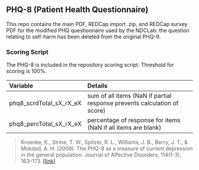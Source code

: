 ## PHQ-8 (Patient Health Questionnaire)

This repo contains the main PDF, REDCap import .zip, and REDCap survey PDF for the modified PHQ questionnaire used by the NDCLab: the question relating to self-harm has been deleted from the original PHQ-9.


### Scoring Script
The PHQ-8 is included in the repository scoring script. Threshold for scoring is 100%. 

| Variable | Details |
| :--  | :--  |
| phq8_scrdTotal_sX_rX_eX | sum of all items (NaN if partial response prevents calculation of score) |
| phq8_percTotal_sX_rX_eX | percentage of response for items (NaN if all items are blank) |

> Kroenke, K., Strine, T. W., Spitzer, R. L., Williams, J. B., Berry, J. T., & Mokdad, A. H. (2009). The PHQ-8 as a measure of current depression in the general population. Journal of Affective Disorders, 114(1-3), 163–173. [[link]](https://pubmed.ncbi.nlm.nih.gov/18752852/)
